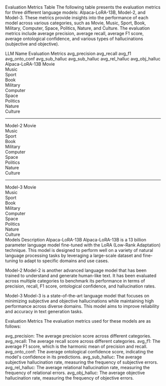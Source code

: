 Evaluation Metrics Table
The following table presents the evaluation metrics for three different language models: Alpaca-LoRA-13B, Model-2, and Model-3. These metrics provide insights into the performance of each model across various categories, such as Movie, Music, Sport, Book, Military, Computer, Space, Politics, Nature, and Culture. The evaluation metrics include average precision, average recall, average F1 score, average ontological confidence, and various types of hallucinations (subjective and objective).

LLM Name	Evaluation Metrics	avg_precision	avg_recall	avg_f1	avg_onto_conf	avg_sub_halluc	avg_sub_halluc	avg_rel_halluc	avg_obj_halluc
Alpaca-LoRA-13B	Movie								
Music								
Sport								
Book								
Military								
Computer								
Space								
Politics								
Nature								
Culture								
--------------------	-------------------	---------------	------------	--------	----------------	----------------	----------------	----------------	----------------
Model-2	Movie								
Music								
Sport								
Book								
Military								
Computer								
Space								
Politics								
Nature								
Culture								
--------------------	-------------------	---------------	------------	--------	----------------	----------------	----------------	----------------	----------------
Model-3	Movie								
Music								
Sport								
Book								
Military								
Computer								
Space								
Politics								
Nature								
Culture								
Models Description
Alpaca-LoRA-13B
Alpaca-LoRA-13B is a 13 billion parameter language model fine-tuned with the LoRA (Low-Rank Adaptation) technique. This model is designed to perform well on a variety of natural language processing tasks by leveraging a large-scale dataset and fine-tuning to adapt to specific domains and use cases.

Model-2
Model-2 is another advanced language model that has been trained to understand and generate human-like text. It has been evaluated across multiple categories to benchmark its performance in terms of precision, recall, F1 score, ontological confidence, and hallucination rates.

Model-3
Model-3 is a state-of-the-art language model that focuses on minimizing subjective and objective hallucinations while maintaining high performance across diverse domains. This model aims to improve reliability and accuracy in text generation tasks.

Evaluation Metrics
The evaluation metrics used for these models are as follows:

avg_precision: The average precision score across different categories.
avg_recall: The average recall score across different categories.
avg_f1: The average F1 score, which is the harmonic mean of precision and recall.
avg_onto_conf: The average ontological confidence score, indicating the model's confidence in its predictions.
avg_sub_halluc: The average subjective hallucination rate, measuring the frequency of subjective errors.
avg_rel_halluc: The average relational hallucination rate, measuring the frequency of relational errors.
avg_obj_halluc: The average objective hallucination rate, measuring the frequency of objective errors.
